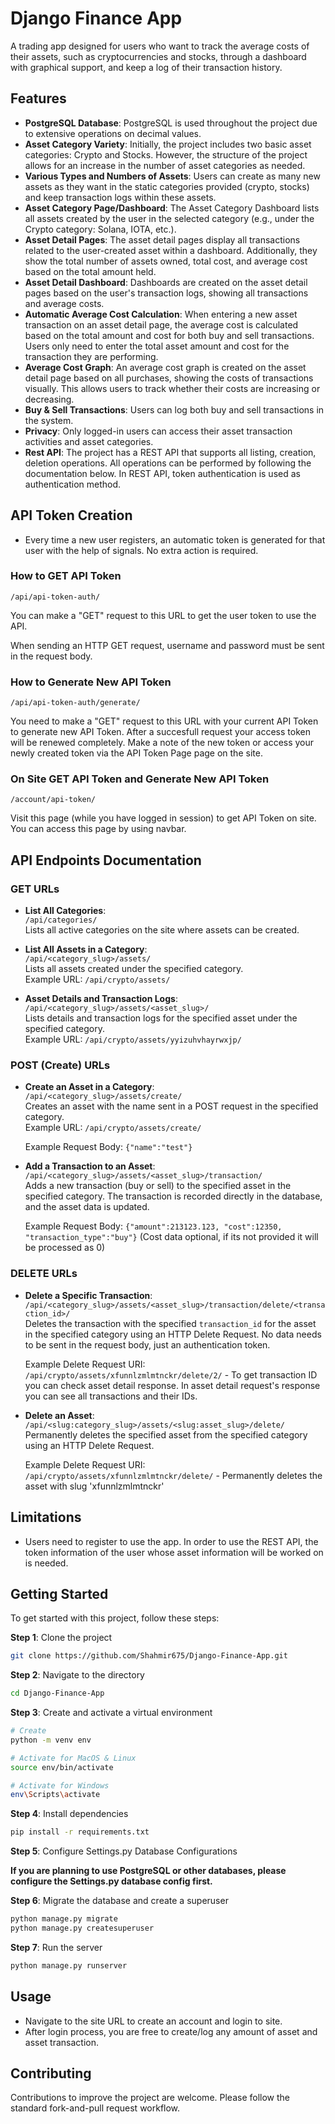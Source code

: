 # Django Finance App

A trading app designed for users who want to track the average costs of their assets, such as cryptocurrencies and stocks, through a dashboard with graphical support, and keep a log of their transaction history.

## Features
- **PostgreSQL Database**: PostgreSQL is used throughout the project due to extensive operations on decimal values.
- **Asset Category Variety**: Initially, the project includes two basic asset categories: Crypto and Stocks. However, the structure of the project allows for an increase in the number of asset categories as needed.
- **Various Types and Numbers of Assets**: Users can create as many new assets as they want in the static categories provided (crypto, stocks) and keep transaction logs within these assets.
- **Asset Category Page/Dashboard**: The Asset Category Dashboard lists all assets created by the user in the selected category (e.g., under the Crypto category: Solana, IOTA, etc.).
- **Asset Detail Pages**: The asset detail pages display all transactions related to the user-created asset within a dashboard. Additionally, they show the total number of assets owned, total cost, and average cost based on the total amount held.
- **Asset Detail Dashboard**: Dashboards are created on the asset detail pages based on the user's transaction logs, showing all transactions and average costs.
- **Automatic Average Cost Calculation**: When entering a new asset transaction on an asset detail page, the average cost is calculated based on the total amount and cost for both buy and sell transactions. Users only need to enter the total asset amount and cost for the transaction they are performing.
- **Average Cost Graph**: An average cost graph is created on the asset detail page based on all purchases, showing the costs of transactions visually. This allows users to track whether their costs are increasing or decreasing.
- **Buy & Sell Transactions**: Users can log both buy and sell transactions in the system.
- **Privacy**: Only logged-in users can access their asset transaction activities and asset categories.
- **Rest API**: The project has a REST API that supports all listing, creation, deletion operations. All operations can be performed by following the documentation below. In REST API, token authentication is used as authentication method.

## API Token Creation
- Every time a new user registers, an automatic token is generated for that user with the help of signals. No extra action is required.

### How to GET API Token
`/api/api-token-auth/`

You can make a "GET" request to this URL to get the user token to use the API.

When sending an HTTP GET request, username and password must be sent in the request body.

### How to Generate New API Token
`/api/api-token-auth/generate/`

You need to make a "GET" request to this URL with your current API Token to generate new API Token. After a succesfull request your access token will be renewed completely. Make a note of the new token or access your newly created token via the API Token Page page on the site.

### On Site GET API Token and Generate New API Token

`/account/api-token/`

Visit this page (while you have logged in session) to get API Token on site. You can access this page by using navbar.

## API Endpoints Documentation

### GET URLs
- **List All Categories**:  
  `/api/categories/`  
  Lists all active categories on the site where assets can be created.

- **List All Assets in a Category**:  
  `/api/<category_slug>/assets/`  
  Lists all assets created under the specified category.  
  Example URL: `/api/crypto/assets/`

- **Asset Details and Transaction Logs**:  
  `/api/<category_slug>/assets/<asset_slug>/`  
  Lists details and transaction logs for the specified asset under the specified category.  
  Example URL: `/api/crypto/assets/yyizuhvhayrwxjp/`

### POST (Create) URLs
- **Create an Asset in a Category**:  
  `/api/<category_slug>/assets/create/`  
  Creates an asset with the name sent in a POST request in the specified category.  
  Example URL: `/api/crypto/assets/create/`

    Example Request Body: `{"name":"test"}`

- **Add a Transaction to an Asset**:  
  `/api/<category_slug>/assets/<asset_slug>/transaction/`  
  Adds a new transaction (buy or sell) to the specified asset in the specified category. The transaction is recorded directly in the database, and the asset data is updated.

  Example Request Body: `{"amount":213123.123, "cost":12350, "transaction_type":"buy"}` (Cost data optional, if its not provided it will be processed as 0)

### DELETE URLs
- **Delete a Specific Transaction**:  
  `/api/<category_slug>/assets/<asset_slug>/transaction/delete/<transaction_id>/`  
  Deletes the transaction with the specified `transaction_id` for the asset in the specified category using an HTTP Delete Request. No data needs to be sent in the request body, just an authentication token.

  Example Delete Request URI: `/api/crypto/assets/xfunnlzmlmtnckr/delete/2/` - To get transaction ID you can check asset detail response. In asset detail request's response you can see all transactions and their IDs.

- **Delete an Asset**:  
  `/api/<slug:category_slug>/assets/<slug:asset_slug>/delete/`  
  Permanently deletes the specified asset from the specified category using an HTTP Delete Request.

    Example Delete Request URI: `/api/crypto/assets/xfunnlzmlmtnckr/delete/` - Permanently deletes the asset with slug 'xfunnlzmlmtnckr'

## Limitations
- Users need to register to use the app. In order to use the REST API, the token information of the user whose asset information will be worked on is needed.

## Getting Started

To get started with this project, follow these steps:

**Step 1**: Clone the project
```bash
git clone https://github.com/Shahmir675/Django-Finance-App.git
```

**Step 2**: Navigate to the directory
```bash
cd Django-Finance-App
```

**Step 3**: Create and activate a virtual environment
```bash
# Create
python -m venv env

# Activate for MacOS & Linux
source env/bin/activate

# Activate for Windows
env\Scripts\activate
```

**Step 4**: Install dependencies
```bash
pip install -r requirements.txt
```
**Step 5**: Configure Settings.py Database Configurations

**If you are planning to use PostgreSQL or other databases, please configure the Settings.py database config first.**

**Step 6**: Migrate the database and create a superuser
```bash
python manage.py migrate
python manage.py createsuperuser
```

**Step 7**: Run the server
```bash
python manage.py runserver
```

## Usage

- Navigate to the site URL to create an account and login to site.
- After login process, you are free to create/log any amount of asset and asset transaction.

## Contributing

Contributions to improve the project are welcome. Please follow the standard fork-and-pull request workflow.
